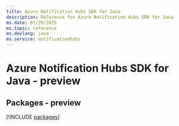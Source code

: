 ```yaml
---
title: Azure Notification Hubs SDK for Java
description: Reference for Azure Notification Hubs SDK for Java
ms.date: 07/29/2025
ms.topic: reference
ms.devlang: java
ms.service: notificationhubs
---
```

# Azure Notification Hubs SDK for Java - preview
## Packages - preview
[!INCLUDE [packages](notification-hubs-index.md)]